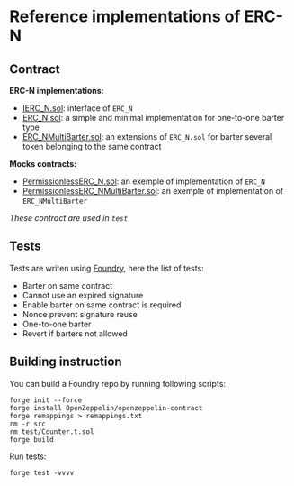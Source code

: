 # Reference implementations of ERC-N

## Contract

**ERC-N implementations:**

- [IERC_N.sol](./IERC_N.sol): interface of `ERC_N`
- [ERC_N.sol](./ERC_N.sol): a simple and minimal implementation for one-to-one barter type
- [ERC_NMultiBarter.sol](./extensions/ERC_NMultiBarter.sol): an extensions of `ERC_N.sol` for barter several token belonging to the same contract

**Mocks contracts:**

- [PermissionlessERC_N.sol](./mocks/PermissionlessERC_N.sol): an exemple of implementation of `ERC_N`
- [PermissionlessERC_NMultiBarter.sol](./mocks/PermissionlessERC_NMultiBarter.sol): an exemple of implementation of `ERC_NMultiBarter`

_These contract are used in `test`_

## Tests

Tests are writen using [Foundry](https://book.getfoundry.sh/getting-started/installation), here the list of tests:

- Barter on same contract
- Cannot use an expired signature
- Enable barter on same contract is required
- Nonce prevent signature reuse
- One-to-one barter
- Revert if barters not allowed

## Building instruction

You can build a Foundry repo by running following scripts:

```
forge init --force
forge install OpenZeppelin/openzeppelin-contract
forge remappings > remappings.txt
rm -r src
rm test/Counter.t.sol
forge build
```

Run tests:

```
forge test -vvvv
```
